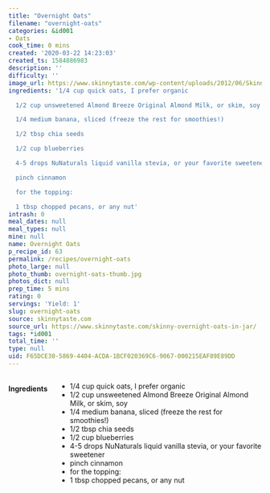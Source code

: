 ```yaml
---
title: "Overnight Oats"
filename: "overnight-oats"
categories: &id001
- Oats
cook_time: 0 mins
created: '2020-03-22 14:23:03'
created_ts: 1584886983
description: ''
difficulty: ''
image_url: https://www.skinnytaste.com/wp-content/uploads/2012/06/Skinny-Overnight-Oats-in-a-Jar-550x732.jpg
ingredients: '1/4 cup quick oats, I prefer organic

  1/2 cup unsweetened Almond Breeze Original Almond Milk, or skim, soy

  1/4 medium banana, sliced (freeze the rest for smoothies!)

  1/2 tbsp chia seeds

  1/2 cup blueberries

  4-5 drops NuNaturals liquid vanilla stevia, or your favorite sweetener

  pinch cinnamon

  for the topping:

  1 tbsp chopped pecans, or any nut'
intrash: 0
meal_dates: null
meal_types: null
mine: null
name: Overnight Oats
p_recipe_id: 63
permalink: /recipes/overnight-oats
photo_large: null
photo_thumb: overnight-oats-thumb.jpg
photos_dict: null
prep_time: 5 mins
rating: 0
servings: 'Yield: 1'
slug: overnight-oats
source: skinnytaste.com
source_url: https://www.skinnytaste.com/skinny-overnight-oats-in-jar/
tags: *id001
total_time: ''
type: null
uid: F65DCE30-5869-4404-ACDA-1BCF020369C6-9067-000215EAF89E89DD
---
```

<div class="large-8 medium-7 columns" id="writeup">	</div><!-- #writeup -->
</div><!-- #row-one -->
<div class="row" id="row-two">	<div class="medium-4 small-5 columns" id="ingredients"><h4>Ingredients</h4><div class="box box-ingredients content"><ul>
<li>1/4 cup quick oats, I prefer organic</li>
<li>1/2 cup unsweetened Almond Breeze Original Almond Milk, or skim, soy</li>
<li>1/4 medium banana, sliced (freeze the rest for smoothies!)</li>
<li>1/2 tbsp chia seeds</li>
<li>1/2 cup blueberries</li>
<li>4-5 drops NuNaturals liquid vanilla stevia, or your favorite sweetener</li>
<li>pinch cinnamon</li>
<li>for the topping:</li>
<li>1 tbsp chopped pecans, or any nut</li>
</ul>
</div>	</div>	<div class="medium-6 small-7 columns" id="directions">	</div>